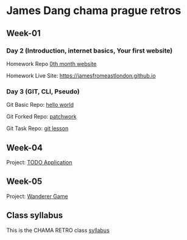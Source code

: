 # James Dang chama prague retros

## Week-01
### Day 2 (Introduction, internet basics, Your first website)
Homework Repo [0th month website](https://github.com/jamesfromeastlondon/jamesfromeastlondon.github.io) 

Homework Live Site: https://jamesfromeastlondon.github.io 

### Day 3 (GIT, CLI, Pseudo)
Git Basic Repo: [hello world](https://github.com/jamesfromeastlondon/hello-world)

Git Forked Repo: [patchwork](https://github.com/jamesfromeastlondon/patchwork)

Git Task Repo: [git lesson](https://github.com/jamesfromeastlondon/git-lesson-repository)

## Week-04
Project: [TODO Application](https://github.com/jamesfromeastlondon/todo-app) 

## Week-05
Project: [Wanderer Game](https://github.com/jamesfromeastlondon/wanderer-cs)

## Class syllabus
This is the CHAMA RETRO class [syllabus](https://github.com/green-fox-academy/chama-retros-syllabus)
